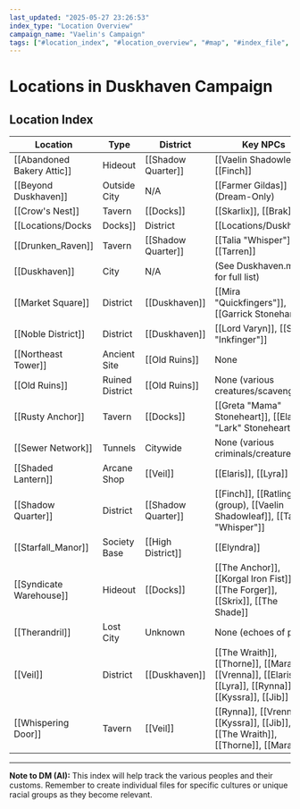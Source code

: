```yaml
---
last_updated: "2025-05-27 23:26:53"
index_type: "Location Overview"
campaign_name: "Vaelin's Campaign"
tags: ["#location_index", "#location_overview", "#map", "#index_file", "#campaign_data", "#duskhaven_districts"] # (NEW/ENHANCED)
---
```

# Locations in Duskhaven Campaign

## Location Index

| Location | Type | District | Key NPCs |
|---|---|---|---|
| [[Abandoned Bakery Attic]] | Hideout | [[Shadow Quarter]] | [[Vaelin Shadowleaf]], [[Finch]] |
| [[Beyond Duskhaven]] | Outside City | N/A | [[Farmer Gildas]] (Dream-Only) |
| [[Crow's Nest]] | Tavern | [[Docks]] | [[Skarlix]], [[Brak]] |
| [[Locations/Docks|Docks]] | District | [[Locations/Duskhaven|Duskhaven]] | [[Characters/NPCs/Greta_Mama_Stoneheart|Greta]], [[Characters/NPCs/Elara_Lark_Stoneheart|Lark]], [[Characters/NPCs/The_Anchor|The_Anchor]] |
| [[Drunken_Raven]] | Tavern | [[Shadow Quarter]] | [[Talia "Whisper"]], [[Tarren]] |
| [[Duskhaven]] | City | N/A | (See Duskhaven.md for full list) |
| [[Market Square]] | District | [[Duskhaven]] | [[Mira "Quickfingers"]], [[Garrick Stonehand]] |
| [[Noble District]] | District | [[Duskhaven]] | [[Lord Varyn]], [[Silas "Inkfinger"]] |
| [[Northeast Tower]] | Ancient Site | [[Old Ruins]] | None |
| [[Old Ruins]] | Ruined District | [[Old Ruins]] | None (various creatures/scavengers) |
| [[Rusty Anchor]] | Tavern | [[Docks]] | [[Greta "Mama" Stoneheart]], [[Elara "Lark" Stoneheart]] |
| [[Sewer Network]] | Tunnels | Citywide | None (various criminals/creatures) |
| [[Shaded Lantern]] | Arcane Shop | [[Veil]] | [[Elaris]], [[Lyra]] |
| [[Shadow Quarter]] | District | [[Shadow Quarter]] | [[Finch]], [[Ratlings]] (group), [[Vaelin Shadowleaf]], [[Talia "Whisper"]] |
| [[Starfall_Manor]] | Society Base | [[High District]] | [[Elyndra]] |
| [[Syndicate Warehouse]] | Hideout | [[Docks]] | [[The Anchor]], [[Korgal Iron Fist]], [[The Forger]], [[Skrix]], [[The Shade]] |
| [[Therandril]] | Lost City | Unknown | None (echoes of past) |
| [[Veil]] | District | [[Duskhaven]] | [[The Wraith]], [[Thorne]], [[Mara]], [[Vrenna]], [[Elaris]], [[Lyra]], [[Rynna]], [[Kyssra]], [[Jib]] |
| [[Whispering Door]] | Tavern | [[Veil]] | [[Rynna]], [[Vrenna]], [[Kyssra]], [[Jib]], [[The Wraith]], [[Thorne]], [[Mara]] |
---
**Note to DM (AI):** This index will help track the various peoples and their customs. Remember to create individual files for specific cultures or unique racial groups as they become relevant.